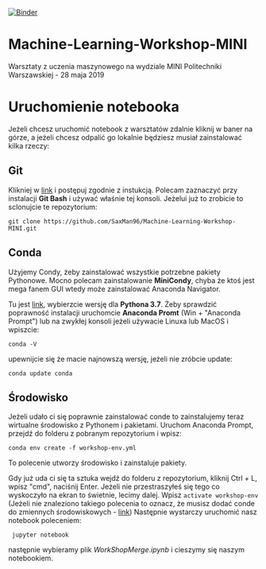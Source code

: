 [![Binder](https://mybinder.org/badge_logo.svg)](https://mybinder.org/v2/gh/SaxMan96/Machine-Learning-Workshop-MINI/master?filepath=WorkShopMerge.ipynb)

# Machine-Learning-Workshop-MINI

Warsztaty z uczenia maszynowego na wydziale MINI Politechniki Warszawskiej - 28 maja 2019

# Uruchomienie notebooka

Jeżeli chcesz uruchomić notebook z warsztatów zdalnie kliknij w baner na górze, a jeżeli chcesz odpalić go lokalnie będziesz musiał zainstalować kilka rzeczy:

## Git

Klikniej w [link](https://git-scm.com/downloads) i postępuj zgodnie z instukcją. Polecam zaznaczyć przy instalacji **Git Bash** i używać właśnie tej konsoli. Jeżelui już to zrobicie to sclonujcie te repozytorium:

```
git clone https://github.com/SaxMan96/Machine-Learning-Workshop-MINI.git
```

## Conda

Użyjemy Condy, żeby zainstalować wszystkie potrzebne pakiety Pythonowe. Mocno polecam zainstalowanie **MiniCondy**, chyba że ktoś jest mega fanem GUI wtedy może zainstalować Anaconda Navigator.

Tu jest [link](https://docs.conda.io/en/latest/miniconda.html), wybierzcie wersję dla **Pythona 3.7**. 
Żeby sprawdzić poprawność instalacji uruchomcie **Anaconda Promt** (Win + "Anaconda Prompt") lub na zwykłej konsoli jeżeli używacie Linuxa lub MacOS i wpiszcie:

```
conda -V
```

upewnijcie się że macie najnowszą wersję, jeżeli nie zróbcie update:

```
conda update conda
```

## Środowisko

Jeżeli udało ci się poprawnie zainstalować conde to zainstalujemy teraz wirtualne środowisko z Pythonem i pakietami. Uruchom Anaconda Prompt, przejdź do folderu z pobranym repozytorium i wpisz:

```
conda env create -f workshop-env.yml
```

To polecenie utworzy środowisko i zainstaluje pakiety.

Gdy już uda ci się ta sztuka wejdź do folderu z repozytorium, kliknij Ctrl + L, wpisz "cmd", naciśnij Enter. Jeżeli nie przestraszyłeś się tego co wyskoczyło na ekran to świetnie, lecimy dalej. 
Wpisz ```activate workshop-env```  (Jeżeli nie znaleziono takiego polecenia to oznacz, że musisz dodać conde do zmiennych środowiskowych - [link](https://stackoverflow.com/questions/44597662/conda-command-is-not-recognized-on-windows-10)) Następnie wystarczy uruchomić nasz notebook poleceniem:

``` jupyter notebook```

następnie wybieramy plik *WorkShopMerge.ipynb* i cieszymy się naszym notebookiem.
